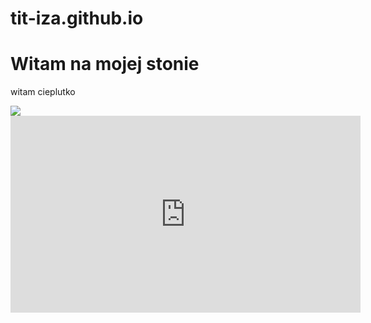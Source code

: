 # tit-iza.github.io
<html lang="pl">
  <!DOCTYPE html>
  <head>
    <meta charest="utf-8" />
    <title>tit-iza.github.io</title>
  </head>
  <body>
    <h1>Witam na mojej stonie</h1>
    <p> witam cieplutko</p>
    <img src="https://upload.wikimedia.org/wikipedia/en/thumb/6/63/Feels_good_man.jpg/200px-Feels_good_man.jpg" />
     <div class="container">
   <section class="section">
    <iframe width="560" height="315" src="https://www.youtube.com/watch?v=fregObNcHC8" frameborder="0" allow="accelerometer; autoplay; encrypted-media; gyroscope; picture-in-picture" allowfullscreen></iframe>
     </section>
 </body>
</html>
